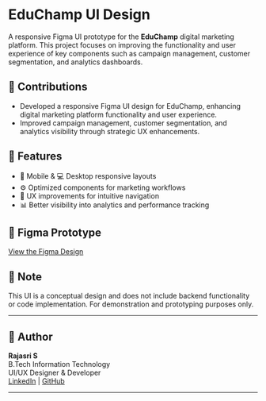 # EduChamp UI Design

A responsive Figma UI prototype for the **EduChamp** digital marketing platform. This project focuses on improving the functionality and user experience of key components such as campaign management, customer segmentation, and analytics dashboards.

## 🔧 Contributions

- Developed a responsive Figma UI design for EduChamp, enhancing digital marketing platform functionality and user experience.
- Improved campaign management, customer segmentation, and analytics visibility through strategic UX enhancements.

## 🎯 Features

- 📱 Mobile & 💻 Desktop responsive layouts  
- ⚙️ Optimized components for marketing workflows  
- 🧭 UX improvements for intuitive navigation  
- 📊 Better visibility into analytics and performance tracking  

## 🔗 Figma Prototype

[View the Figma Design](https://www.figma.com/proto/lRvwiExOLq8NjszOAt8J1k/ELearning--Copy-?node-id=2167-4708&starting-point-node-id=2167%3A4708)

## 📌 Note

This UI is a conceptual design and does not include backend functionality or code implementation. For demonstration and prototyping purposes only.

---

## 👤 Author

**Rajasri S**  
B.Tech Information Technology  
UI/UX Designer & Developer  
[LinkedIn](https://www.linkedin.com/in/your-username/) | [GitHub](https://github.com/your-username)


---

